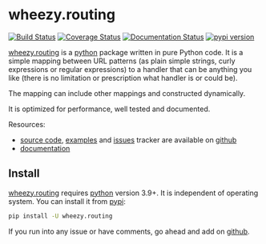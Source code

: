 # wheezy.routing

[![Build Status](https://travis-ci.org/akornatskyy/wheezy.routing.svg?branch=master)](https://travis-ci.org/akornatskyy/wheezy.routing)
[![Coverage Status](https://coveralls.io/repos/github/akornatskyy/wheezy.routing/badge.svg?branch=master)](https://coveralls.io/github/akornatskyy/wheezy.routing?branch=master)
[![Documentation Status](https://readthedocs.org/projects/wheezyrouting/badge/?version=latest)](https://wheezyrouting.readthedocs.io/en/latest/?badge=latest)
[![pypi version](https://badge.fury.io/py/wheezy.routing.svg)](https://badge.fury.io/py/wheezy.routing)

[wheezy.routing](https://pypi.org/project/wheezy.routing/) is a
[python](https://www.python.org) package written in pure Python code. It
is a simple mapping between URL patterns (as plain simple strings, curly
expressions or regular expressions) to a handler that can be anything
you like (there is no limitation or prescription what handler is or
could be).

The mapping can include other mappings and constructed dynamically.

It is optimized for performance, well tested and documented.

Resources:

- [source code](https://github.com/akornatskyy/wheezy.routing),
  [examples](https://github.com/akornatskyy/wheezy.routing/tree/master/demos)
  and [issues](https://github.com/akornatskyy/wheezy.routing/issues)
  tracker are available on
  [github](https://github.com/akornatskyy/wheezy.routing)
- [documentation](https://wheezyrouting.readthedocs.io/en/latest/)

## Install

[wheezy.routing](https://pypi.org/project/wheezy.routing) requires
[python](https://www.python.org) version 3.9+. It is independent of operating
system. You can install it from
[pypi](https://pypi.org/project/wheezy.routing/):

```sh
pip install -U wheezy.routing
```

If you run into any issue or have comments, go ahead and add on
[github](https://github.com/akornatskyy/wheezy.routing).
